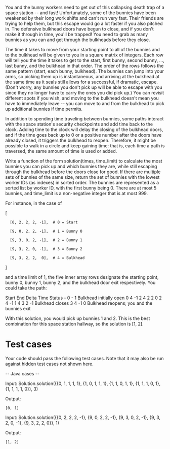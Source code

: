You and the bunny workers need to get out of this collapsing death trap of a space station -- and fast! Unfortunately, some of the bunnies have been weakened by 
their long work shifts and can't run very fast. Their friends are trying to help them, but this escape would go a lot faster if you also pitched in. The 
defensive bulkhead doors have begun to close, and if you don't make it through in time, you'll be trapped! You need to grab as many bunnies as you can and 
get through the bulkheads before they close. 

The time it takes to move from your starting point to all of the bunnies and to the bulkhead will be given to you in a square matrix of integers. Each row will 
tell you the time it takes to get to the start, first bunny, second bunny, ..., last bunny, and the bulkhead in that order. The order of the rows follows the same 
pattern (start, each bunny, bulkhead). The bunnies can jump into your arms, so picking them up is instantaneous, and arriving at the bulkhead at the same time as 
it seals still allows for a successful, if dramatic, escape. (Don't worry, any bunnies you don't pick up will be able to escape with you since they no 
longer have to carry the ones you did pick up.) You can revisit different spots if you wish, and moving to the bulkhead doesn't mean you have to immediately 
leave -- you can move to and from the bulkhead to pick up additional bunnies if time permits.

In addition to spending time traveling between bunnies, some paths interact with the space station's security checkpoints and add time back to the clock. 
Adding time to the clock will delay the closing of the bulkhead doors, and if the time goes back up to 0 or a positive number after the doors have already closed, 
it triggers the bulkhead to reopen. Therefore, it might be possible to walk in a circle and keep gaining time: that is, each time a path is traversed, the same 
amount of time is used or added.

Write a function of the form solution(times, time_limit) to calculate the most bunnies you can pick up and which bunnies they are, while still escaping through the 
bulkhead before the doors close for good. If there are multiple sets of bunnies of the same size, return the set of bunnies with the lowest worker IDs (as indexes) 
in sorted order. The bunnies are represented as a sorted list by worker ID, with the first bunny being 0. There are at most 5 bunnies, and time_limit is a 
non-negative integer that is at most 999.

For instance, in the case of

[

      [0, 2, 2, 2, -1],  # 0 = Start
  
      [9, 0, 2, 2, -1],  # 1 = Bunny 0
  
      [9, 3, 0, 2, -1],  # 2 = Bunny 1
  
      [9, 3, 2, 0, -1],  # 3 = Bunny 2
  
      [9, 3, 2, 2,  0],  # 4 = Bulkhead
  
]

and a time limit of 1, the five inner array rows designate the starting point, bunny 0, bunny 1, bunny 2, and the bulkhead door exit respectively. You could take 
the path:

Start End Delta Time Status
    -   0     -    1 Bulkhead initially open
    0   4    -1    2
    4   2     2    0
    2   4    -1    1
    4   3     2   -1 Bulkhead closes
    3   4    -1    0 Bulkhead reopens; you and the bunnies exit

With this solution, you would pick up bunnies 1 and 2. This is the best combination for this space station hallway, so the solution is [1, 2].

Test cases
==========
Your code should pass the following test cases.
Note that it may also be run against hidden test cases not shown here.

-- Java cases -- 

Input: Solution.solution({{0, 1, 1, 1, 1}, {1, 0, 1, 1, 1}, {1, 1, 0, 1, 1}, {1, 1, 1, 0, 1}, {1, 1, 1, 1, 0}}, 3)

Output:

    [0, 1]

Input: Solution.solution({{0, 2, 2, 2, -1}, {9, 0, 2, 2, -1}, {9, 3, 0, 2, -1}, {9, 3, 2, 0, -1}, {9, 3, 2, 2, 0}}, 1)

Output:
    
    [1, 2]
